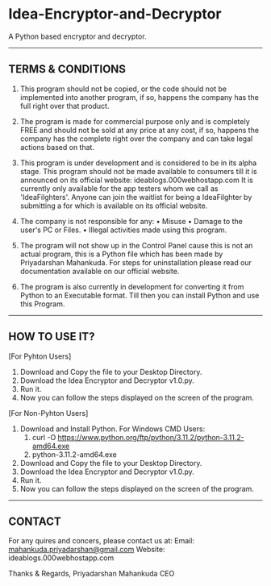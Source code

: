 # Idea-Encryptor-and-Decryptor
A Python based encryptor and decryptor.

------------------
TERMS & CONDITIONS
------------------

1. This program should not be copied, or the code should not be implemented into another program, if so, happens the company has the full right over that product.

2. The program is made for commercial purpose only and is completely FREE and should not be sold at any price at any cost, if so, happens the company has the complete right over the company and can take legal actions based on that.

3. This program is under development and is considered to be in its alpha stage. This program should not be made available to consumers till it is announced on its official website:
ideablogs.000webhostapp.com
It is currently only available for the app testers whom we call as 'IdeaFilghters'. Anyone can join the waitlist for being a IdeaFilghter by submitting a for which is available on its official website.

4. The company is not responsible for any:
  • Misuse
  • Damage to the user's PC or Files.
  • Illegal activities made using this program.

5. The program will not show up in the Control Panel cause this is not an actual program, this is a Python file which has been made by Priyadarshan Mahankuda. For steps for uninstallation please read our documentation available on our official website. 

6. The program is also currently in development for converting it from Python to an Executable format. Till then you can install Python and use this Program.

--------------
HOW TO USE IT?
--------------
[For Pyhton Users]
1. Download and Copy the file to your Desktop Directory.
2. Download the Idea Encryptor and Decryptor v1.0.py.
3. Run it.
4. Now you can follow the steps displayed on the screen of the program.

[For Non-Pyhton Users]
1. Download and Install Python.
  For Windows CMD Users:
    1. curl -O https://www.python.org/ftp/python/3.11.2/python-3.11.2-amd64.exe
    2. python-3.11.2-amd64.exe
3. Download and Copy the file to your Desktop Directory.
4. Download the Idea Encryptor and Decryptor v1.0.py.
5. Run it.
6. Now you can follow the steps displayed on the screen of the program.

-------
CONTACT
-------

For any quires and concers, please contact us at:
Email: mahankuda.priyadarshan@gmail.com
Website: ideablogs.000webhostapp.com



Thanks & Regards,
Priyadarshan Mahankuda
CEO
